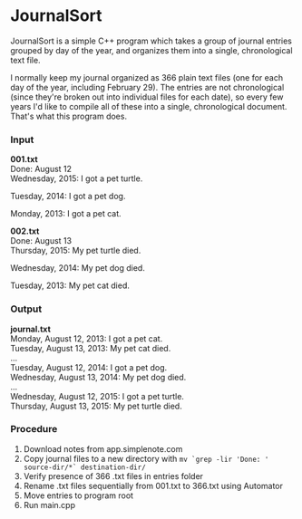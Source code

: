 # JournalSort
JournalSort is a simple C++ program which takes a group of journal entries grouped by day of the year, and organizes them into a single, chronological text file. 

I normally keep my journal organized as 366 plain text files (one for each day of the year, including February 29). The entries are not chronological (since they're broken out into individual files for each date), so every few years I'd like to compile all of these into a single, chronological document. That's what this program does.

### Input

**001.txt**  
Done: August 12  
Wednesday, 2015: I got a pet turtle.  

Tuesday, 2014: I got a pet dog.  

Monday, 2013: I got a pet cat.  

**002.txt**  
Done: August 13  
Thursday, 2015: My pet turtle died.  

Wednesday, 2014: My pet dog died.  

Tuesday, 2013: My pet cat died.  

### Output

**journal.txt**  
Monday, August 12, 2013: I got a pet cat.  
Tuesday, August 13, 2013: My pet cat died.  
...  
Tuesday, August 12, 2014: I got a pet dog.  
Wednesday, August 13, 2014: My pet dog died.  
...  
Wednesday, August 12, 2015: I got a pet turtle.  
Thursday, August 13, 2015: My pet turtle died.  

### Procedure
1. Download notes from app.simplenote.com
2. Copy journal files to a new directory with ````mv `grep -lir 'Done: ' source-dir/*` destination-dir/````
3. Verify presence of 366 .txt files in entries folder
4. Rename .txt files sequentially from 001.txt to 366.txt using Automator
5. Move entries to program root
6. Run main.cpp
